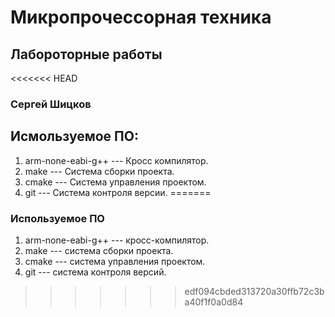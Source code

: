 # Микропрочессорная техника
## Лабороторные работы

<<<<<<< HEAD
### Сергей Шицков  
## Исмользуемое ПО:
1. arm-none-eabi-g++ --- Кросс компилятор. 
1. make --- Система сборки проекта.
1. cmake --- Система управления проектом.
1. git --- Система контроля версии.
=======
### Используемое ПО
1. arm-none-eabi-g++ --- кросс-компилятор.
1. make --- система сборки проекта.
1. cmake --- система управления проектом.
1. git --- система контроля версий.
>>>>>>> edf094cbded313720a30ffb72c3ba40f1f0a0d84
